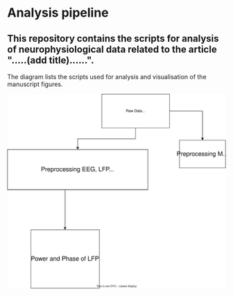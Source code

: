 # Analysis pipeline

## This repository contains the scripts for analysis of neurophysiological data related to the article ".....(add title)......".
The diagram lists the scripts used for analysis and visualisation of the manuscript figures.

![Alt text](https://github.com/chrihoni/University-of-Oslo_PCI_Mouse_Analysis/blob/main/Mouse_pci_analysis_pipeline_uio.drawio.svg)

